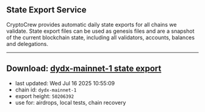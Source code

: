 ## State Export Service
CryptoCrew provides automatic daily state exports for all chains we validate. State export files can be used as genesis files and are a snapshot of the current blockchain state, including all validators, accounts, balances and delegations.

---
**Download: [dydx-mainnet-1 state export](https://dl-tyo.ccvalidators.com/SERVICE/dydx/dydx-mainnet-1_export_50206392.json)**
---

- last updated: Wed Jul 16 2025 10:55:09
- chain id: `dydx-mainnet-1`
- export height: `50206392`
- use for: airdrops, local tests, chain recovery
